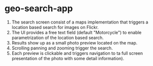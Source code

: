 # geo-search-app

1. The search screen consist of a maps implementation that triggers a location based search for images on Flickr.
2. The UI provides a free text field (default "Motorcycle") to enable parametrization of the location based search.
3. Results show up as a small photo preview located on the map.
4. Scrolling panning and zooming trigger the search.
5. Each preview is clickable and triggers navigation to ta full screen presentation of the photo with some detail information).